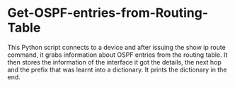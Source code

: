 # Get-OSPF-entries-from-Routing-Table
This Python script connects to a device and after issuing the show ip route command, it grabs information about OSPF entries from the routing table. It then stores the information of the interface it got the details, the next hop and the prefix that was learnt into a dictionary. It prints the dictionary in the end.
